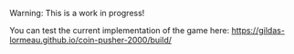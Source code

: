 Warning: This is a work in progress!

You can test the current implementation of the game here: https://gildas-lormeau.github.io/coin-pusher-2000/build/